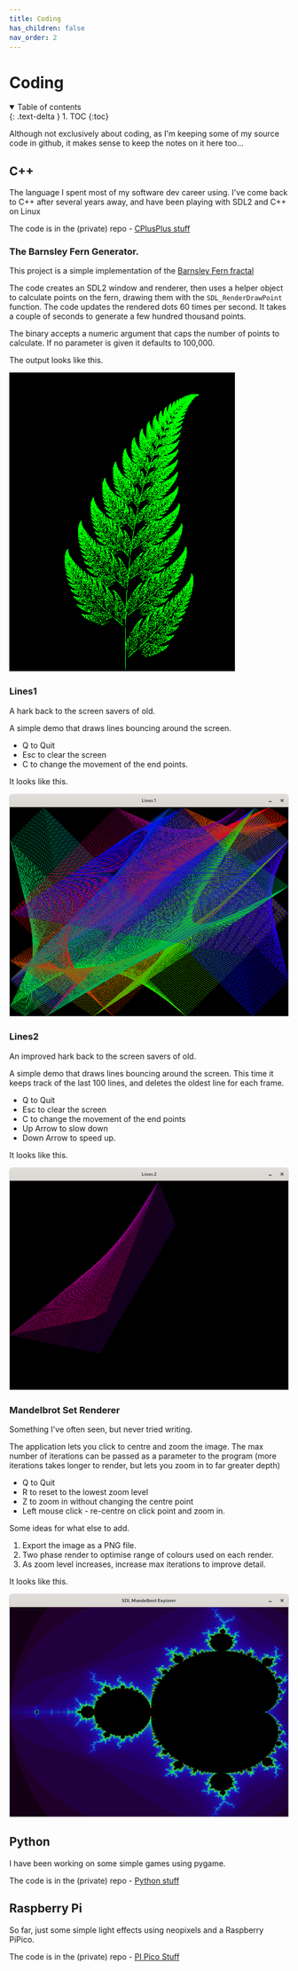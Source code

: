 ```yaml
---
title: Coding
has_children: false
nav_order: 2
---
```

# Coding

<details open markdown="block">
  <summary>
    Table of contents
  </summary>
  {: .text-delta }
1. TOC
{:toc}
</details>

Although not exclusively about coding, as I'm keeping some of my source code in github, it makes sense to keep the notes on it here too...
## C++
The language I spent most of my software dev career using. I've come back to C++ after several years away, and have been playing with SDL2 and C++ on Linux

The code is in the (private) repo - [CPlusPlus stuff](https://github.com/pholness/CPlusPlus-stuff)

### The Barnsley Fern Generator.
This project is a simple implementation of the [Barnsley Fern fractal](https://en.wikipedia.org/wiki/Barnsley_fern)

The code creates an SDL2 window and renderer, then uses a helper object to calculate points on the fern, drawing them with the `SDL_RenderDrawPoint` function. The code updates the rendered dots 60 times per second. It takes a couple of seconds to generate a few hundred thousand points.

The binary accepts a numeric argument that caps the number of points to calculate. If no parameter is given it defaults to 100,000.

The output looks like this.

![Fern Image](/assets/images/fern.png)

### Lines1

A hark back to the screen savers of old. 

A simple demo that draws lines bouncing around the screen.

* Q to Quit
* Esc to clear the screen
* C to change the movement of the end points.

It looks like this.

![Lines1 Image](/assets/images/Lines1.png)

### Lines2

An improved hark back to the screen savers of old. 

A simple demo that draws lines bouncing around the screen. This time it keeps track of the last 100 lines, and deletes the oldest line for each frame.

* Q to Quit
* Esc to clear the screen
* C to change the movement of the end points
* Up Arrow to slow down
* Down Arrow to speed up.

It looks like this.

![Lines2 Image](/assets/images/Lines2.png)

### Mandelbrot Set Renderer

Something I've often seen, but never tried writing.

The application lets you click to centre and zoom the image. The max number of iterations can be passed as a parameter to the program (more iterations takes longer to render, but lets you zoom in to far greater depth)

* Q to Quit
* R to reset to the lowest zoom level
* Z to zoom in without changing the centre point
* Left mouse click - re-centre on click point and zoom in.

Some ideas for what else to add.

1. Export the image as a PNG file.
1. Two phase render to optimise range of colours used on each render.
1. As zoom level increases, increase max iterations to improve detail. 

It looks like this.

![Mandelbrot Image](/assets/images/Mandelbrot.png)


## Python

I have been working on some simple games using pygame.

The code is in the (private) repo - [Python stuff](https://github.com/pholness/Python-stuff)

## Raspberry Pi

So far, just some simple light effects using neopixels and a Raspberry PiPico.

The code is in the (private) repo - [PI Pico Stuff](https://github.com/pholness/PI-Pico-python-stuff)
